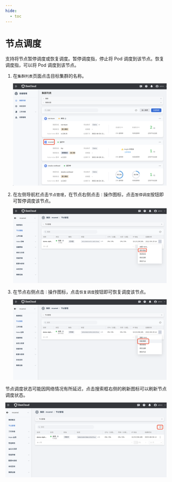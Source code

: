 ```yaml
---
hide:
  - toc
---
```


# 节点调度

支持将节点暂停调度或恢复调度。暂停调度指，停止将 Pod 调度到该节点。恢复调度指，可以将 Pod 调度到该节点。

1. 在`集群列表`页面点击目标集群的名称。

    ![进入集群列表页面](../../images/schedule01.png)

2. 在左侧导航栏点击`节点管理`，在节点右侧点击 `ⵗ` 操作图标，点击`暂停调度`按钮即可暂停调度该节点。

    ![暂停调度](../../images/schedule02.png)

3. 在节点右侧点击 `ⵗ` 操作图标，点击`恢复调度`按钮即可恢复调度该节点。

    ![节点管理](../../images/schedule03.png)

节点调度状态可能因网络情况有所延迟，点击搜索框右侧的刷新图标可以刷新节点调度状态。

![节点管理](../../images/schedule04.png)
